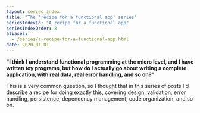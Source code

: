 ```yaml
---
layout: series_index
title: "The 'recipe for a functional app' series"
seriesIndexId: "A recipe for a functional app"
seriesIndexOrder: 8
aliases:
  - /series/a-recipe-for-a-functional-app.html
date: 2020-01-01
---
```


**"I think I understand functional programming at the micro level, and I have written toy programs, but how do I actually go about writing a complete application, with real data, real error handling, and so on?"**

This is a very common question, so I thought that in this series of posts I'd describe a recipe for doing exactly this, covering design, validation, error handling, persistence, dependency management, code organization, and so on.

